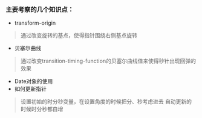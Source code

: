 ### 主要考察的几个知识点：
- transform-origin
> 通过改变旋转的基点，使得指针围绕右侧基点旋转

- 贝塞尔曲线
> 通过改变transition-timing-function的贝塞尔曲线值来使得秒针出现回弹的效果

- Date对象的使用
- 如何更新指针

> 设置初始的时分秒变量，在设置角度的时候把分、秒考虑进去
自动更新的时候时分秒都自增